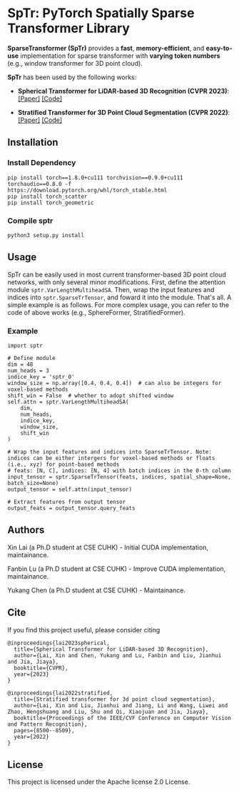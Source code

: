 # SpTr: PyTorch Spatially Sparse Transformer Library

**SparseTransformer (SpTr)** provides a **fast**, **memory-efficient**, and **easy-to-use** implementation for sparse transformer with **varying token numbers** (e.g., window transformer for 3D point cloud).

**SpTr** has been used by the following works:

* **Spherical Transformer for LiDAR-based 3D Recognition (CVPR 2023)**: [\[Paper\]](https://arxiv.org/pdf/2303.12766.pdf) [\[Code\]](https://github.com/dvlab-research/SphereFormer)

* **Stratified Transformer for 3D Point Cloud Segmentation (CVPR 2022)**: [\[Paper\]](https://openaccess.thecvf.com/content/CVPR2022/papers/Lai_Stratified_Transformer_for_3D_Point_Cloud_Segmentation_CVPR_2022_paper.pdf) [\[Code\]](https://github.com/dvlab-research/Stratified-Transformer)

## Installation
### Install Dependency
```
pip install torch==1.8.0+cu111 torchvision==0.9.0+cu111 torchaudio==0.8.0 -f https://download.pytorch.org/whl/torch_stable.html
pip install torch_scatter
pip install torch_geometric
```

### Compile sptr
```
python3 setup.py install
```


## Usage
SpTr can be easily used in most current transformer-based 3D point cloud networks, with only several minor modifications. First, define the attention module `sptr.VarLengthMultiheadSA`. Then, wrap the input features and indices into `sptr.SparseTrTensor`, and foward it into the module. That's all. A simple example is as follows. For more complex usage, you can refer to the code of above works (e.g., SphereFormer, StratifiedFormer).
### Example
```
import sptr

# Define module
dim = 48
num_heads = 3
indice_key = 'sptr_0'
window_size = np.array([0.4, 0.4, 0.4])  # can also be integers for voxel-based methods
shift_win = False  # whether to adopt shifted window
self.attn = sptr.VarLengthMultiheadSA(
    dim, 
    num_heads, 
    indice_key, 
    window_size, 
    shift_win
)

# Wrap the input features and indices into SparseTrTensor. Note: indices can be either intergers for voxel-based methods or floats (i.e., xyz) for point-based methods
# feats: [N, C], indices: [N, 4] with batch indices in the 0-th column
input_tensor = sptr.SparseTrTensor(feats, indices, spatial_shape=None, batch_size=None)
output_tensor = self.attn(input_tensor)

# Extract features from output tensor
output_feats = output_tensor.query_feats
```

## Authors

Xin Lai (a Ph.D student at CSE CUHK) - Initial CUDA implementation, maintainance.

Fanbin Lu (a Ph.D student at CSE CUHK) - Improve CUDA implementation, maintainance.

Yukang Chen (a Ph.D student at CSE CUHK) - Maintainance. 


## Cite

If you find this project useful, please consider citing
```
@inproceedings{lai2023spherical,
  title={Spherical Transformer for LiDAR-based 3D Recognition},
  author={Lai, Xin and Chen, Yukang and Lu, Fanbin and Liu, Jianhui and Jia, Jiaya},
  booktitle={CVPR},
  year={2023}
}
```
```
@inproceedings{lai2022stratified,
  title={Stratified transformer for 3d point cloud segmentation},
  author={Lai, Xin and Liu, Jianhui and Jiang, Li and Wang, Liwei and Zhao, Hengshuang and Liu, Shu and Qi, Xiaojuan and Jia, Jiaya},
  booktitle={Proceedings of the IEEE/CVF Conference on Computer Vision and Pattern Recognition},
  pages={8500--8509},
  year={2022}
}
```

## License

This project is licensed under the Apache license 2.0 License.
